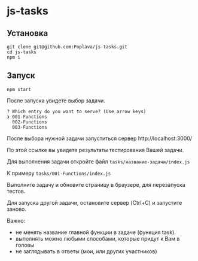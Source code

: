 # js-tasks

## Установка

```
git clone git@github.com:Poplava/js-tasks.git
cd js-tasks
npm i
```

## Запуск

```
npm start
```

После запуска увидете выбор задачи.
```
? Which entry do you want to serve? (Use arrow keys)
❯ 001-Functions 
  002-Functions 
  003-Functions 
```

После выбора нужной задачи запуститься сервер http://localhost:3000/

По этой ссылке вы увидете результаты тестирования Вашей задачи.

Для выполнения задачи откройте файл ```tasks/название-задачи/index.js```

К примеру ```tasks/001-Functions/index.js```

Выполните задачу и обновите страницу в браузере, для перезапуска тестов.

Для запуска другой задачи, остановите сервер (Ctrl+C) и запустите заново.

Важно:

* не менять название главной функции в задаче (функция task).
* выполнять можно любыми способами, которые придут к Вам в головы
* не заглядывать в ответы (мои, или других участников)
